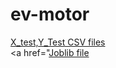 # ev-motor
<a href="https://drive.google.com/drive/folders/1tKbik70cWwfjbD3zoG929vfYvxysmcLr?usp=share_link">X_test,Y_Test CSV files<a><br>
<a href="<a href="https://drive.google.com/drive/folders/1tKbik70cWwfjbD3zoG929vfYvxysmcLr?usp=share_link">Joblib file<a>
